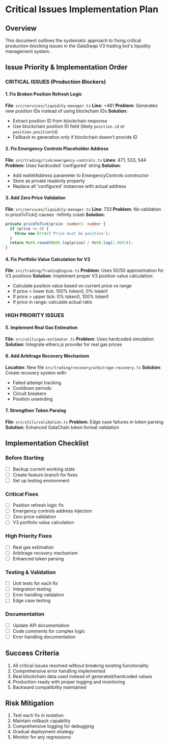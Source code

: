 # Critical Issues Implementation Plan

## Overview
This document outlines the systematic approach to fixing critical production-blocking issues in the GalaSwap V3 trading bot's liquidity management system.

## Issue Priority & Implementation Order

### CRITICAL ISSUES (Production Blockers)

#### 1. Fix Broken Position Refresh Logic
**File**: `src/services/liquidity-manager.ts`
**Line**: ~481
**Problem**: Generates new position IDs instead of using blockchain IDs
**Solution**:
- Extract position ID from blockchain response
- Use blockchain position ID field (likely `position.id` or `position.positionId`)
- Fallback to generation only if blockchain doesn't provide ID

#### 2. Fix Emergency Controls Placeholder Address
**File**: `src/trading/risk/emergency-controls.ts`
**Lines**: 471, 533, 544
**Problem**: Uses hardcoded 'configured' string
**Solution**:
- Add walletAddress parameter to EmergencyControls constructor
- Store as private readonly property
- Replace all 'configured' instances with actual address

#### 3. Add Zero Price Validation
**File**: `src/services/liquidity-manager.ts`
**Line**: 733
**Problem**: No validation in priceToTick() causes -Infinity crash
**Solution**:
```typescript
private priceToTick(price: number): number {
  if (price <= 0) {
    throw new Error('Price must be positive');
  }
  return Math.round(Math.log(price) / Math.log(1.0001));
}
```

#### 4. Fix Portfolio Value Calculation for V3
**File**: `src/trading/TradingEngine.ts`
**Problem**: Uses 50/50 approximation for V3 positions
**Solution**: Implement proper V3 position value calculation:
- Calculate position value based on current price vs range
- If price < lower tick: 100% token0, 0% token1
- If price > upper tick: 0% token0, 100% token1
- If price in range: calculate actual ratio

### HIGH PRIORITY ISSUES

#### 5. Implement Real Gas Estimation
**File**: `src/utils/gas-estimator.ts`
**Problem**: Uses hardcoded simulation
**Solution**: Integrate ethers.js provider for real gas prices

#### 6. Add Arbitrage Recovery Mechanism
**Location**: New file `src/trading/recovery/arbitrage-recovery.ts`
**Solution**: Create recovery system with:
- Failed attempt tracking
- Cooldown periods
- Circuit breakers
- Position unwinding

#### 7. Strengthen Token Parsing
**File**: `src/utils/validation.ts`
**Problem**: Edge case failures in token parsing
**Solution**: Enhanced GalaChain token format validation

## Implementation Checklist

### Before Starting
- [ ] Backup current working state
- [ ] Create feature branch for fixes
- [ ] Set up testing environment

### Critical Fixes
- [ ] Position refresh logic fix
- [ ] Emergency controls address injection
- [ ] Zero price validation
- [ ] V3 portfolio value calculation

### High Priority Fixes
- [ ] Real gas estimation
- [ ] Arbitrage recovery mechanism
- [ ] Enhanced token parsing

### Testing & Validation
- [ ] Unit tests for each fix
- [ ] Integration testing
- [ ] Error handling validation
- [ ] Edge case testing

### Documentation
- [ ] Update API documentation
- [ ] Code comments for complex logic
- [ ] Error handling documentation

## Success Criteria
1. All critical issues resolved without breaking existing functionality
2. Comprehensive error handling implemented
3. Real blockchain data used instead of generated/hardcoded values
4. Production-ready with proper logging and monitoring
5. Backward compatibility maintained

## Risk Mitigation
1. Test each fix in isolation
2. Maintain rollback capability
3. Comprehensive logging for debugging
4. Gradual deployment strategy
5. Monitor for any regressions